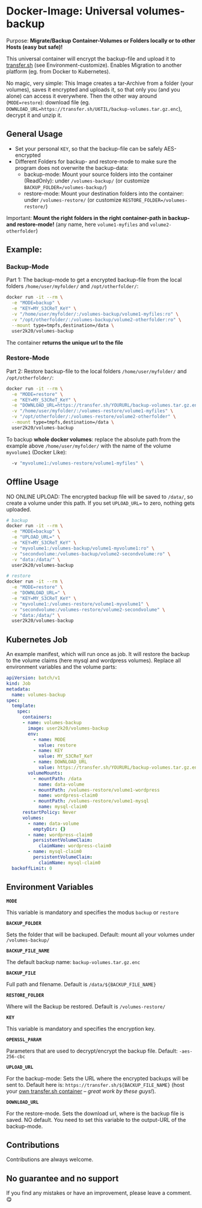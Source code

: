 # Docker-Image: Universal volumes-backup

Purpose: **Migrate/Backup Container-Volumes or Folders locally or to other Hosts (easy but safe)!**

This universal container will encrypt the backup-file and upload it to [transfer.sh](https://transfer.sh/) (see Environment-customize). Enables Migration to another platform (eg. from Docker to Kubernetes).

No magic, very simple: This Image creates a tar-Archive from a folder (your volumes), saves it encrypted and uploads it, so that only you (and you alone) can access it everywhere.
Then the other way around (`MODE=restore`): download file (eg. `DOWNLOAD_URL=https://transfer.sh/U6TIL/backup-volumes.tar.gz.enc`), decrypt it and unzip it.

## General Usage

- Set your personal `KEY`, so that the backup-file can be safely AES-encrypted
- Different Folders for backup- and restore-mode to make sure the program does not overwrite the backup-data:
  - backup-mode: Mount your source folders into the container (ReadOnly): under `/volumes-backup/` (or customize `BACKUP_FOLDER=/volumes-backup/`)
  - restore-mode: Mount your destination folders into the container: under `/volumes-restore/` (or customize `RESTORE_FOLDER=/volumes-restore/`)

Important: **Mount the right folders in the right container-path in backup- and restore-mode!** (any name, here `volume1-myfiles` and `volume2-otherfolder`)

## Example:

### Backup-Mode

Part 1: The backup-mode to get a encrypted backup-file from the local folders `/home/user/myfolder/` and `/opt/otherfolder/`:

```bash
docker run -it --rm \
  -e "MODE=backup" \
  -e "KEY=MY_S3CReT_KeY" \
  -v "/home/user/myfolder/:/volumes-backup/volume1-myfiles:ro" \
  -v "/opt/otherfolder/:/volumes-backup/volume2-otherfolder:ro" \
  --mount type=tmpfs,destination=/data \
  user2k20/volumes-backup
```
The container **returns the unique url to the file**

### Restore-Mode

Part 2: Restore backup-file to the local folders `/home/user/myfolder/` and `/opt/otherfolder/`:

```bash
docker run -it --rm \
  -e "MODE=restore" \
  -e "KEY=MY_S3CReT_KeY" \
  -e "DOWNLOAD_URL=https://transfer.sh/YOURURL/backup-volumes.tar.gz.enc" \
  -v "/home/user/myfolder/:/volumes-restore/volume1-myfiles" \
  -v "/opt/otherfolder/:/volumes-restore/volume2-otherfolder" \
  --mount type=tmpfs,destination=/data \
  user2k20/volumes-backup
```

To backup **whole docker volumes**: replace the absolute path from the example above `/home/user/myfolder/` with the name of the volume `myvolume1` (Docker Like):

```bash
  -v "myvolume1:/volumes-restore/volume1-myfiles" \
```
## Offline Usage

NO ONLINE UPLOAD: The encrypted backup file will be saved to `/data/`, so create a volume under this path. If you set `UPLOAD_URL=` to zero, nothing gets uploaded.

```bash
# backup
docker run -it --rm \
  -e "MODE=backup" \
  -e "UPLOAD_URL=" \
  -e "KEY=MY_S3CReT_KeY" \
  -v "myvolume1:/volumes-backup/volume1-myvolume1:ro" \
  -v "secondvolume:/volumes-backup/volume2-secondvolume:ro" \
  -v "data:/data/" \
  user2k20/volumes-backup

# restore
docker run -it --rm \
  -e "MODE=restore" \
  -e "DOWNLOAD_URL=" \
  -e "KEY=MY_S3CReT_KeY" \
  -v "myvolume1:/volumes-restore/volume1-myvolume1" \
  -v "secondvolume:/volumes-restore/volume2-secondvolume" \
  -v "data:/data/" \
  user2k20/volumes-backup
```

## Kubernetes Job

An example manifest, which will run once as job. It will restore the backup to the volume claims (here mysql and wordpress volumes). Replace all environment variables and the volume parts:

```yaml
apiVersion: batch/v1
kind: Job
metadata:
  name: volumes-backup
spec:
  template:
    spec:
      containers:
      - name: volumes-backup
        image: user2k20/volumes-backup
        env:
          - name: MODE
            value: restore
          - name: KEY
            value: MY_S3CReT_KeY
          - name: DOWNLOAD_URL
            value: https://transfer.sh/YOURURL/backup-volumes.tar.gz.enc
        volumeMounts:
          - mountPath: /data
            name: data-volume
          - mountPath: /volumes-restore/volume1-wordpress
            name: wordpress-claim0
          - mountPath: /volumes-restore/volume1-mysql
            name: mysql-claim0
      restartPolicy: Never
      volumes:
        - name: data-volume
          emptyDir: {}
        - name: wordpress-claim0
          persistentVolumeClaim:
            claimName: wordpress-claim0
        - name: mysql-claim0
          persistentVolumeClaim:
            claimName: mysql-claim0
  backoffLimit: 0
```

## Environment Variables

**`MODE`**

This variable is mandatory and specifies the modus `backup` or `restore`

**`BACKUP_FOLDER`**

Sets the folder that will be backuped. Default: mount all your volumes under `/volumes-backup/`

**`BACKUP_FILE_NAME`**

The default backup name: `backup-volumes.tar.gz.enc`

**`BACKUP_FILE`**

Full path and filename. Default is `/data/${BACKUP_FILE_NAME}`


**`RESTORE_FOLDER`**

Where will the Backup be restored. Default is `/volumes-restore/`

**`KEY`**

This variable is mandatory and specifies the encryption key.

**`OPENSSL_PARAM`**

Parameters that are used to decrypt/encrypt the backup file. Default: `-aes-256-cbc`

**`UPLOAD_URL`**

For the backup-mode: Sets the URL where the encrypted backups will be sent to. Default here is: `https://transfer.sh/${BACKUP_FILE_NAME}` (host your [own transfer.sh container](https://github.com/dutchcoders/transfer.sh) – *great work by these guys!*).

**`DOWNLOAD_URL`**

For the restore-mode. Sets the download url, where is the backup file is saved. NO default. You need to set this variable to the output-URL of the backup-mode.

## Contributions

Contributions are always welcome.

## No guarantee and no support

If you find any mistakes or have an improvement, please leave a comment. 😋
